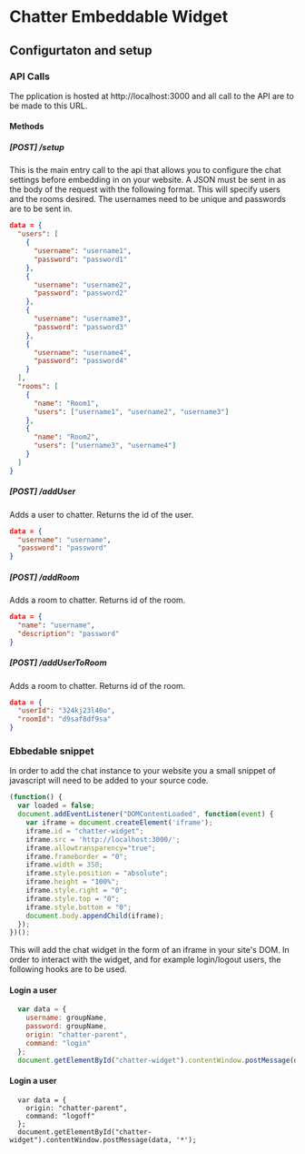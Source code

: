 # Chatter Embeddable Widget


## Configurtaton and setup

### API Calls
The pplication is hosted at http://localhost:3000 and all call to the API are to be made to this URL.

#### Methods

##### [POST] /setup
This is the main entry call to the api that allows you to configure the chat settings before embedding in on your website. A JSON must be sent in as the body of the request with the following format. This will specify users and the rooms desired. The usernames need to be unique and passwords are to be sent in.

```json
data = {
  "users": [
    {
      "username": "username1",
      "password": "password1"
    },
    {
      "username": "username2",
      "password": "password2"
    },
    {
      "username": "username3",
      "password": "password3"
    },
    {
      "username": "username4",
      "password": "password4"
    }
  ],
  "rooms": [
    {
      "name": "Room1",
      "users": ["username1", "username2", "username3"]
    },
    {
      "name": "Room2",
      "users": ["username3", "username4"]
    }
  ]
}
```
##### [POST] /addUser
Adds a user to chatter. Returns the id of the user.

```json
data = {
  "username": "username",
  "password": "password"
}
```

##### [POST] /addRoom
Adds a room to chatter. Returns id of the room.

```json
data = {
  "name": "username",
  "description": "password"
}
```

##### [POST] /addUserToRoom
Adds a room to chatter. Returns id of the room.

```json
data = {
  "userId": "324kj23l40o",
  "roomId": "d9saf8df9sa"
}
```
### Ebbedable snippet

In order to add the chat instance to your website you a small snippet of javascript will need to be added to your source code.

```javascript
(function() {
  var loaded = false;
  document.addEventListener("DOMContentLoaded", function(event) {
    var iframe = document.createElement('iframe');
    iframe.id = "chatter-widget";
    iframe.src = 'http://localhost:3000/';
    iframe.allowtransparency="true";
    iframe.frameborder = "0";
    iframe.width = 350;
    iframe.style.position = "absolute";
    iframe.height = "100%";
    iframe.style.right = "0";
    iframe.style.top = "0";
    iframe.style.bottom = "0";
    document.body.appendChild(iframe);
  });
})();
```
This will add the chat widget in the form of an iframe in your site's DOM. In order to interact with the widget, and for example login/logout users, the following hooks are to be used.

#### Login a user

```javascript
  var data = {
    username: groupName,
    password: groupName,
    origin: "chatter-parent",
    command: "login"
  };
  document.getElementById("chatter-widget").contentWindow.postMessage(data, '*');
```

#### Login a user
```javasscript
  var data = {
    origin: "chatter-parent",
    command: "logoff"
  };
  document.getElementById("chatter-widget").contentWindow.postMessage(data, '*');
```


